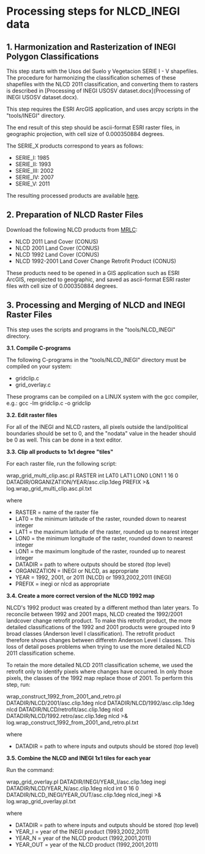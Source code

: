 # Processing steps for NLCD_INEGI data

## 1. Harmonization and Rasterization of INEGI Polygon Classifications

This step starts with the Usos del Suelo y Vegetacion SERIE I - V shapefiles.  The procedure for harmonizing the classification schemes of these shapefiles with the NLCD 2011 classification, and converting them to rasters is described in [Processing of INEGI USOSV dataset.docx](Processing of INEGI USOSV dataset.docx).

This step requires the ESRI ArcGIS application, and uses arcpy scripts in the "tools/INEGI" directory.

The end result of this step should be ascii-format ESRI raster files, in geographic projection, with cell size of 0.000350884 degrees.

The SERIE_X products correspond to years as follows:
 - SERIE_I: 1985
 - SERIE_II: 1993
 - SERIE_III: 2002
 - SERIE_IV: 2007
 - SERIE_V: 2011

The resulting processed products are available [here](https://zenodo.org/record/xxxxxxxx).

## 2. Preparation of NLCD Raster Files

Download the following NLCD products from [MRLC](https://www.mrlc.gov/data):
 - NLCD 2011 Land Cover (CONUS)
 - NLCD 2001 Land Cover (CONUS)
 - NLCD 1992 Land Cover (CONUS)
 - NLCD 1992-2001 Land Cover Change Retrofit Product (CONUS)

These products need to be opened in a GIS application such as ESRI ArcGIS, reprojected to geographic, and saved as ascii-format ESRI raster files with cell size of 0.000350884 degrees.

## 3. Processing and Merging of NLCD and INEGI Raster Files

This step uses the scripts and programs in the "tools/NLCD_INEGI" directory.

**3.1. Compile C-programs**

The following C-programs in the "tools/NLCD_INEGI" directory must be compiled on your system:
 - gridclip.c
 - grid_overlay.c

These programs can be compiled on a LINUX system with the gcc compiler, e.g.:
gcc -lm gridclip.c -o gridclip

**3.2. Edit raster files**

For all of the INEGI and NLCD rasters, all pixels outside the land/political boundaries should be set to 0, and the "nodata" value in the header should be 0 as well. This can be done in a text editor.

**3.3. Clip all products to 1x1 degree "tiles"**

For each raster file, run the following script:

wrap_grid_multi_clip.asc.pl RASTER int LAT0 LAT1 LON0 LON1 1 16 0 DATADIR/ORGANIZATION/YEAR/asc.clip.1deg PREFIX >& log.wrap_grid_multi_clip.asc.pl.txt

where

 - RASTER = name of the raster file
 - LAT0 = the minimum latitude of the raster, rounded down to nearest integer
 - LAT1 = the maximum latitude of the raster, rounded up to nearest integer
 - LON0 = the minimum longitude of the raster, rounded down to nearest integer
 - LON1 = the maximum longitude of the raster, rounded up to nearest integer
 - DATADIR = path to where outputs should be stored (top level)
 - ORGANIZATION = INEGI or NLCD, as appropriate
 - YEAR = 1992, 2001, or 2011 (NLCD) or 1993,2002,2011 (INEGI)
 - PREFIX = inegi or nlcd as appropriate

**3.4. Create a more correct version of the NLCD 1992 map**

NLCD's 1992 product was created by a different method than later years. To reconcile between 1992 and 2001 maps, NLCD created the 1992/2001 landcover change retrofit product. To make this retrofit product, the more detailed classifications of the 1992 and 2001 products were grouped into 9 broad classes (Anderson level I classification).  The retrofit product therefore shows changes between differetn Anderson Level I classes. This loss of detail poses problems when trying to use the more detailed NLCD 2011 classification scheme.

To retain the more detailed NLCD 2011 classification scheme, we used the retrofit only to identify pixels where changes have occurred. In only those pixels, the classes of the 1992 map replace those of 2001. To perform this step, run:

wrap_construct_1992_from_2001_and_retro.pl DATADIR/NLCD/2001/asc.clip.1deg nlcd DATADIR/NLCD/1992/asc.clip.1deg nlcd DATADIR/NLCD/retrofit/asc.clip.1deg nlcd DATADIR/NLCD/1992.retro/asc.clip.1deg nlcd >& log.wrap_construct_1992_from_2001_and_retro.pl.txt

where

 - DATADIR = path to where inputs and outputs should be stored (top level)

**3.5. Combine the NLCD and INEGI 1x1 tiles for each year**

Run the command:

wrap_grid_overlay.pl DATADIR/INEGI/YEAR_I/asc.clip.1deg inegi DATADIR/NLCD/YEAR_N/asc.clip.1deg nlcd int 0 16 0 DATADIR/NLCD_INEGI/YEAR_OUT/asc.clip.1deg nlcd_inegi >& log.wrap_grid_overlay.pl.txt

where

 - DATADIR = path to where inputs and outputs should be stored (top level)
 - YEAR_I = year of the INEGI product (1993,2002,2011)
 - YEAR_N = year of the NLCD product (1992,2001,2011)
 - YEAR_OUT = year of the NLCD product (1992,2001,2011)
